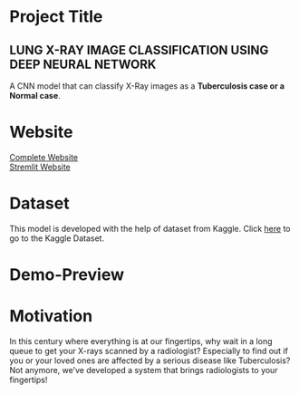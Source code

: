 
# Project Title
## LUNG X-RAY IMAGE CLASSIFICATION USING DEEP NEURAL NETWORK




A CNN model that can classify X-Ray images as a <b>Tuberculosis case or a Normal case</b>.

# Website
[Complete Website]() <br>
[Stremlit Website](https://share.streamlit.io/jith4j/tuberculosis-classification/main/web.py)


# Dataset
This model is developed with the help of dataset from Kaggle.
Click [here](https://www.kaggle.com/tawsifurrahman/tuberculosis-tb-chest-xray-dataset) to go to the Kaggle Dataset. 


# Demo-Preview

<!-- DEMO GOES HERE -->

# Motivation
In this century where everything is at our fingertips, why wait in a long queue to get your X-rays scanned by a radiologist? Especially to find out if you or your loved ones are affected by a serious disease like Tuberculosis? Not anymore, we’ve developed a system that brings radiologists to your fingertips!




